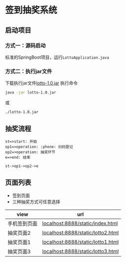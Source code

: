 # 签到抽奖系统

## 启动项目

### 方式一：源码启动
标准的SpringBoot项目，运行`LottoApplication.java`

### 方式二：执行jar文件
下载执行jar文件[lotto-1.0.jar](lotto-1.0.jar)
执行命令
```sh
java -jar lotto-1.0.jar
```
或
```sh
./lotto-1.0.jar
```
## 抽奖流程

```flow
st=>start: 开始
op1=>operation: :phone: 扫码登记
op2=>operation: 抽奖环节
e=>end: 结束

st->op1->op2->e
```

## 页面列表

* 签到页面
* 三种抽奖方式可任意选择

|view|url|
|---|---|
|手机签到页面|<localhost:8888/static/index.html>|
|抽奖页面2|<localhost:8888/static/lotto2.html>|
|抽奖页面1|<localhost:8888/static/lotto1.html>|
|抽奖页面3|<localhost:8888/static/lotto3.html>|
